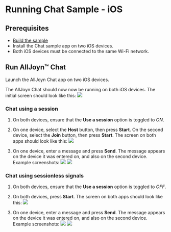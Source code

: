 # Running Chat Sample - iOS

## Prerequisites
* [Build the sample][build-ios-osx]
* Install the Chat sample app on two iOS devices.
* Both iOS devices must be connected to the same Wi-Fi network.

## Run AllJoyn&trade; Chat

Launch the AllJoyn Chat app on two iOS devices. 

The AllJoyn Chat should now now be running on both iOS devices. The initial screen should look like this: 
  ![][setup-screen]

### Chat using a session 

1. On both devices, ensure that the **Use a session** option is toggled to _ON_.

2. On one device, select the **Host** button, then press **Start**. 
On the second device, select the **Join** button, then press 
**Start**. The screen on both apps should look like this:
  ![][chat-screen]

3. On one device, enter a message and press **Send**. The message 
appears on the device it was entered on, and also on the second 
device. Example screenshots:
  ![][chat-device1-1]
  ![][chat-device2-1]  

### Chat using sessionless signals

1. On both devices, ensure that the **Use a session** option is toggled to _OFF_.
2. On both devices, press **Start**. The screen on both apps should look like this:
  ![][sls-chat-screen]

3. On one device, enter a message and press **Send**. The message 
appears on the device it was entered on, and also on the second device. 
Example screenshots:
  ![][sls-chat-device1-1]
  ![][sls-chat-device2-1]  

[setup-screen]: /files/develop/run-sample-apps/ios-chat-sample/setup-screen.png
[chat-screen]: /files/develop/run-sample-apps/ios-chat-sample/chat-screen.png
[chat-device1-1]: /files/develop/run-sample-apps/ios-chat-sample/chat-device1-1.png
[chat-device1-2]: /files/develop/run-sample-apps/ios-chat-sample/chat-device1-2.png
[chat-device2-1]: /files/develop/run-sample-apps/ios-chat-sample/chat-device2-1.png
[chat-device2-2]: /files/develop/run-sample-apps/ios-chat-sample/chat-device2-2.png
[sls-chat-device1-1]: /files/develop/run-sample-apps/ios-chat-sample/sls-chat-device1-1.png
[sls-chat-device2-1]: /files/develop/run-sample-apps/ios-chat-sample/sls-chat-device2-1.png
[sls-chat-screen]: /files/develop/run-sample-apps/ios-chat-sample/sls-chat-screen.png

[build-ios-osx]: /develop/building/ios_osx